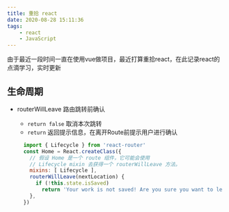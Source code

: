 ```yaml
---
title: 重拾 react
date: 2020-08-28 15:11:36
tags:
    - react
    - JavaScript
---
```


  由于最近一段时间一直在使用vue做项目，最近打算重拾react，在此记录react的点滴学习，实时更新

## 生命周期

  * routerWillLeave 路由跳转前确认

    * `return false` 取消本次跳转
    * `return` 返回提示信息，在离开Route前提示用户进行确认

    ~~~js
      import { Lifecycle } from 'react-router'
      const Home = React.createClass({
        // 假设 Home 是一个 route 组件，它可能会使用
        // Lifecycle mixin 去获得一个 routerWillLeave 方法。
        mixins: [ Lifecycle ],
        routerWillLeave(nextLocation) {
          if (!this.state.isSaved)
            return 'Your work is not saved! Are you sure you want to leave'
        },
      })
    ~~~
    
